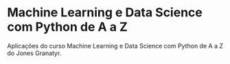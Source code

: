 # Machine Learning e Data Science com Python de A a Z
 Aplicações do curso Machine Learning e Data Science com Python de A a Z do Jones Granatyr.

